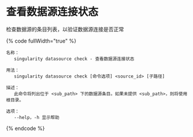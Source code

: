 # 查看数据源连接状态

检查数据源的条目列表，以验证数据源连接是否正常

{% code fullWidth="true" %}
```
名称：
   singularity datasource check - 查看数据源连接状态

用法：
   singularity datasource check [命令选项] <source_id> [子路径]

描述：
   此命令将列出位于 <sub_path> 下的数据源条目。如果未提供 <sub_path>，则将使用根目录。

选项：
   --help，-h 显示帮助
```
{% endcode %}